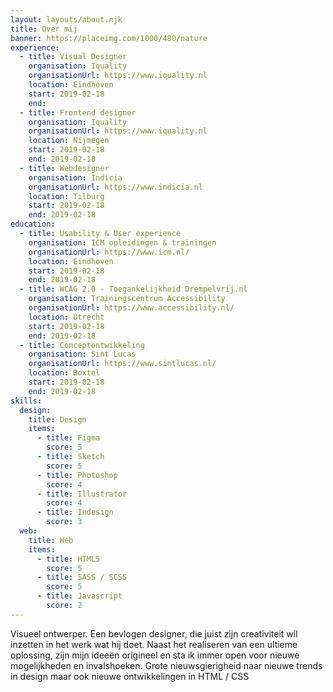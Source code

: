 ```yaml
---
layout: layouts/about.njk
title: Over mij
banner: https://placeimg.com/1000/480/nature
experience:
  - title: Visual Designer
    organisation: Iquality
    organisationUrl: https://www.iquality.nl
    location: Eindhoven
    start: 2019-02-18
    end:
  - title: Frontend designer
    organisation: Iquality
    organisationUrl: https://www.iquality.nl
    location: Nijmegen
    start: 2019-02-18
    end: 2019-02-18
  - title: Webdesigner
    organisation: Indicia
    organisationUrl: https://www.indicia.nl
    location: Tilburg
    start: 2019-02-18
    end: 2019-02-18
education:
  - title: Usability & User experience
    organisation: ICM opleidingen & trainingen
    organisationUrl: https://www.icm.nl/
    location: Eindhoven
    start: 2019-02-18
    end: 2019-02-18
  - title: WCAG 2.0 - Toegankelijkheid Drempelvrij.nl
    organisation: Trainingscentrum Accessibility
    organisationUrl: https://www.accessibility.nl/
    location: Utrecht
    start: 2019-02-18
    end: 2019-02-18
  - title: Conceptontwikkeling
    organisation: Sint Lucas
    organisationUrl: https://www.sintlucas.nl/
    location: Boxtel
    start: 2019-02-18
    end: 2019-02-18
skills:
  design:
    title: Design
    items:
      - title: Figma
        score: 5
      - title: Sketch
        score: 5
      - title: Photoshop
        score: 4
      - title: Illustrator
        score: 4
      - title: Indesign
        score: 3
  web:
    title: Web
    items:
      - title: HTML5
        score: 5
      - title: SASS / SCSS
        score: 5
      - title: Javascript
        score: 2
---
```


Visueel ontwerper. Een bevlogen designer, die juist zijn creativiteit wil inzetten in het werk wat hij doet. Naast het realiseren van een ultieme oplossing, zijn mijn ideeën origineel en sta ik immer open voor nieuwe mogelijkheden en invalshoeken. Grote nieuwsgierigheid naar nieuwe trends in design maar ook nieuwe ontwikkelingen in HTML / CSS